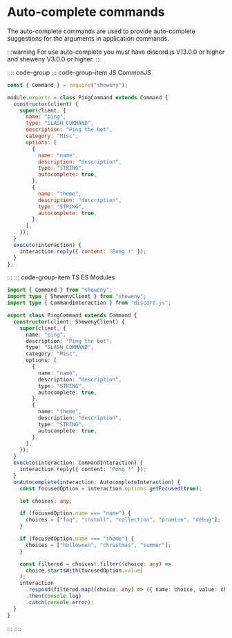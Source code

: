 # Auto-complete commands

The auto-complete commands are used to provide auto-complete suggestions for the arguments in application commands.

:::warning
For use auto-complete you must have discord.js V13.0.0 or higher and sheweny V3.0.0 or higher.
:::

:::: code-group
::: code-group-item JS CommonJS

```js
const { Command } = require("sheweny");

module.exports = class PingCommand extends Command {
  constructor(client) {
    super(client, {
      name: "ping",
      type: "SLASH_COMMAND",
      description: "Ping the bot",
      category: "Misc",
      options: [
        {
          name: "name",
          description: "description",
          type: "STRING",
          autocomplete: true,
        },
        {
          name: "theme",
          description: "description",
          type: "STRING",
          autocomplete: true,
        },
      ],
    });
  }
  execute(interaction) {
    interaction.reply({ content: "Pong !" });
  }
};
```

:::
::: code-group-item TS ES Modules

```ts
import { Command } from "sheweny";
import type { ShewenyClient } from "sheweny";
import type { CommandInteraction } from "discord.js";

export class PingCommand extends Command {
  constructor(client: ShewenyClient) {
    super(client, {
      name: "ping",
      description: "Ping the bot",
      type: "SLASH_COMMAND",
      category: "Misc",
      options: [
        {
          name: "name",
          description: "description",
          type: "STRING",
          autocomplete: true,
        },
        {
          name: "theme",
          description: "description",
          type: "STRING",
          autocomplete: true,
        },
      ],
    });
  }
  execute(interaction: CommandInteraction) {
    interaction.reply({ content: "Pong !" });
  }
  onAutocomplete(interaction: AutocompleteInteraction) {
    const focusedOption = interaction.options.getFocused(true);

    let choices: any;

    if (focusedOption.name === "name") {
      choices = ["faq", "install", "collection", "promise", "debug"];
    }

    if (focusedOption.name === "theme") {
      choices = ["halloween", "christmas", "summer"];
    }

    const filtered = choices!.filter((choice: any) =>
      choice.startsWith(focusedOption.value)
    );
    interaction
      .respond(filtered.map((choice: any) => ({ name: choice, value: choice })))
      .then(console.log)
      .catch(console.error);
  }
}
```

:::
::::
